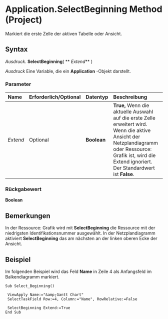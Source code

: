
# Application.SelectBeginning Method (Project)

Markiert die erste Zelle der aktiven Tabelle oder Ansicht.


## Syntax

 _Ausdruck_. **SelectBeginning**( ** _Extend_** )

 _Ausdruck_ Eine Variable, die ein **Application** -Objekt darstellt.


### Parameter



|**Name**|**Erforderlich/Optional**|**Datentyp**|**Beschreibung**|
|:-----|:-----|:-----|:-----|
| _Extend_|Optional|**Boolean**|**True,** Wenn die aktuelle Auswahl auf die erste Zelle erweitert wird. Wenn die aktive Ansicht der Netzplandiagramm oder Ressource: Grafik ist, wird die Extend ignoriert. Der Standardwert ist **False**.|

### Rückgabewert

 **Boolean**


## Bemerkungen

In der Ressource: Grafik wird mit  **SelectBeginning** die Ressource mit der niedrigsten Identifikationsnummer ausgewählt. In der Netzplandiagramm aktiviert **SelectBeginning** das am nächsten an der linken oberen Ecke der Ansicht.


## Beispiel

Im folgenden Beispiel wird das Feld  **Name** in Zeile 4 als Anfangsfeld im Balkendiagramm markiert.


```
Sub Select_Beginning() 
 
 ViewApply Name:="&amp;Gantt Chart" 
 SelectTaskField Row:=4, Column:="Name", RowRelative:=False 
 
 SelectBeginning Extend:=True 
End Sub
```

